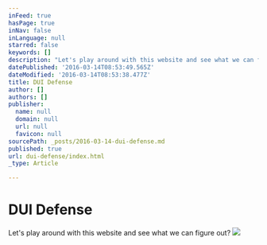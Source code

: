 ```yaml
---
inFeed: true
hasPage: true
inNav: false
inLanguage: null
starred: false
keywords: []
description: "Let's play around with this website and see what we can figure out?"
datePublished: '2016-03-14T08:53:49.565Z'
dateModified: '2016-03-14T08:53:38.477Z'
title: DUI Defense
author: []
authors: []
publisher:
  name: null
  domain: null
  url: null
  favicon: null
sourcePath: _posts/2016-03-14-dui-defense.md
published: true
url: dui-defense/index.html
_type: Article

---
```

# DUI Defense

Let's play around with this website and see what we can figure out?
![](https://the-grid-user-content.s3-us-west-2.amazonaws.com/a8656aa8-3ccc-46ba-9f2e-17ea0647e60f.jpg)